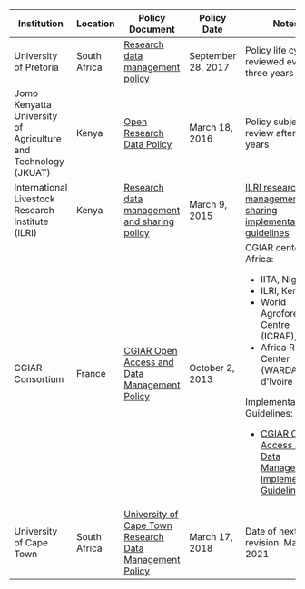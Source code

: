 Institution | Location| Policy Document | Policy Date | Notes
---|---|---|---|---
University of Pretoria | South Africa | [Research data management policy](https://www.up.ac.za/media/shared/12/ZP_Files/research-data-management-policy_august-2018.zp161094.pdf) | September 28, 2017 | Policy life cycle: reviewed every three years
Jomo Kenyatta University of Agriculture and Technology (JKUAT)  | Kenya  | [Open Research Data Policy](http://www.jkuat.ac.ke/directorates/iceod/wp-content/uploads/2017/06/JORD-Policy-ISO-ref-April-2016.pdf)  |  March 18, 2016 | Policy subject for review after three years
International Livestock Research Institute (ILRI)  | Kenya   | [Research data management and sharing policy](https://cgspace.cgiar.org/bitstream/handle/10568/63496/ILRI_RDM_Policy_Mar15.pdf?sequence=4&isAllowed=y)  | March 9, 2015  |  [ILRI research data management and sharing implementation guidelines](https://cgspace.cgiar.org/bitstream/handle/10568/63496/ILRI_RDM_Policy_Mar15.pdf?sequence=4&isAllowed=y)
 CGIAR Consortium  |  France | [CGIAR Open Access and Data Management Policy](http://www.icrisat.org/wp-content/uploads/CGIAR-Open-Access-and-Data-Management-Policy.pdf)  | October 2, 2013  | CGIAR centers in Africa: <ul><li>IITA, Nigeria</li><li> ILRI, Kenya</li><li>World Agroforestry Centre (ICRAF), Kenya </li><li> Africa Rice Center (WARDA), Côte d'Ivoire </li></ul> Implementation Guidelines: <ul><li>[CGIAR Open Access and Data Management Implementation Guidelines](https://cgspace.cgiar.org/bitstream/handle/10947/4489/Open%20Access%20Data%20Management%20Implementation%20Guidelines.pdf)
 University of Cape Town  | South Africa  | [University of Cape Town Research Data Management Policy](https://www.uct.ac.za/sites/default/files/image_tool/images/328/about/policies/TGO_Policy_Research_Data_Management_2018.pdf)  | March 17, 2018  |  Date of next revision: March 2021
